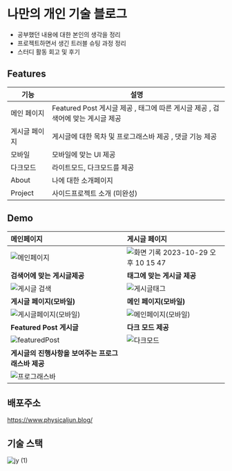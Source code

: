 # 나만의 개인 기술 블로그

- 공부했던 내용에 대한 본인의 생각을 정리
- 프로젝트하면서 생긴 트러블 슈팅 과정 정리
- 스터디 활동 회고 및 후기

## Features
| 기능               | 설명                                                             |
| ------------------ | ---------------------------------------------------------------- |
| 메인 페이지  | Featured Post 게시글 제공 , 태그에 따른 게시글 제공 , 검색어에 맞는 게시글 제공 |
| 게시글 페이지| 게시글에 대한 목차 및 프로그래스바 제공 , 댓글 기능 제공|
| 모바일 | 모바일에 맞는 UI 제공 |
| 다크모드 | 라이트모드, 다크모드를 제공 |
| About | 나에 대한 소개페이지 |
| Project | 사이드프로젝트 소개 (미완성) |

## Demo

| 메인페이지 | 게시글 페이지      |
|:----|:----------------|
|![메인페이지](https://github.com/AllRightJunyoung/blog-project/assets/100929485/a5c609bb-ac08-4f7e-b42c-404fca539e73) | ![화면 기록 2023-10-29 오후 10 15 47](https://github.com/AllRightJunyoung/blog-project/assets/100929485/38697fbe-3c36-41b3-be51-4735247cd0b1)
| **검색어에 맞는 게시글제공**        | **태그에 맞는 게시글 제공**      |
| ![게시글 검색](https://github.com/AllRightJunyoung/blog-project/assets/100929485/2f07ed94-93a6-44de-aa32-9d8f2c58eb88)| ![게시글태그](https://github.com/AllRightJunyoung/blog-project/assets/100929485/e091b660-0817-45e3-b681-95f2e3ee250b)|
| **게시글 페이지(모바일)**     | **메인 페이지(모바일)**      |
| ![게시글페이지(모바일)](https://github.com/AllRightJunyoung/blog-project/assets/100929485/b324968a-6e62-43ae-8aa6-65a02c4a9c38) | ![메인페이지(모바일)](https://github.com/AllRightJunyoung/blog-project/assets/100929485/a5fb5d13-8f18-445c-ab74-318b2bbe29ee)
| **Featured Post 게시글**     | **다크 모드 제공**      |
|![featuredPost](https://github.com/AllRightJunyoung/blog-project/assets/100929485/5c7df2e1-e83c-403e-bc88-64d84923ef8d) | ![다크모드](https://github.com/AllRightJunyoung/blog-project/assets/100929485/52fa6544-acb5-4351-915b-397c96b0aeb4)
| **게시글의 진행사항을 보여주는 프로그래스바 제공**   
|![프로그래스바](https://github.com/AllRightJunyoung/blog-project/assets/100929485/1848c8e2-2669-497e-9cf3-e820060cdd73)| 


## 배포주소
https://www.physicaljun.blog/






## 기술 스택
![jy (1)](https://github.com/AllRightJunyoung/blog-project/assets/100929485/b474d08d-eb85-4bf4-af1b-87bbecbe46f5)

